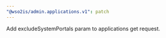 ```yaml
---
"@wso2is/admin.applications.v1": patch
---
```


Add excludeSystemPortals param to applications get request.
